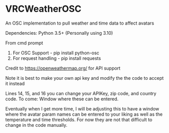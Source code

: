 # VRCWeatherOSC
An OSC implementation to pull weather and time data to affect avatars

Dependencies:
Python 3.5+ (Personally using 3.10)

From cmd prompt

1. For OSC Support - pip install python-osc
2. For request handling - pip install requests


Credit to https://openweathermap.org/ for API support

Note it is best to make your own api key and modify the the code to accept it instead

Lines 14, 15, and 16 you can change your APIKey, zip code, and country code. To come: Window where these can be entered.

Eventually when I get more time, I will be adjusting this to have a window where the avatar param names can be entered to your liking as well as the temperature and time thresholds. For now they are not that difficult to change in the code manually.
